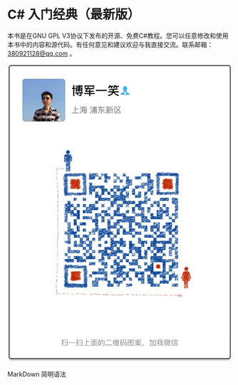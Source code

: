 # C# 入门经典（最新版） 

本书是在GNU GPL V3协议下发布的开源、免费C#教程。您可以任意修改和使用本书中的内容和源代码。有任何意见和建议欢迎与我直接交流。联系邮箱：380921128@qq.com 。

![](/assets/IMG_1858.JPG)

MarkDown 简明语法



